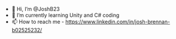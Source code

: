 - 👋 Hi, I’m @JoshB23
- 🌱 I’m currently learning Unity and C# coding 
- 📫 How to reach me - https://www.linkedin.com/in/josh-brennan-b02525232/
